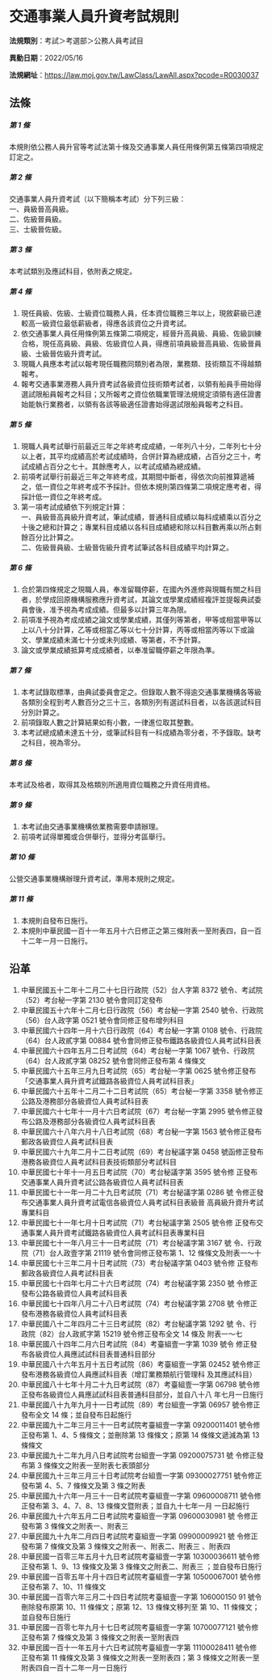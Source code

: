 # 交通事業人員升資考試規則

**法規類別**：考試＞考選部＞公務人員考試目

**異動日期**：2022/05/16  

**法規網址**：https://law.moj.gov.tw/LawClass/LawAll.aspx?pcode=R0030037





## 法條
##### 第 1 條
本規則依公務人員升官等考試法第十條及交通事業人員任用條例第五條第四項規定訂定之。

##### 第 2 條
交通事業人員升資考試（以下簡稱本考試）分下列三級：  
一、員級晉高員級。  
二、佐級晉員級。  
三、士級晉佐級。

##### 第 3 條
本考試類別及應試科目，依附表之規定。

##### 第 4 條
1. 現任員級、佐級、士級資位職務人員，任本資位職務三年以上，現敘薪級已達較高一級資位最低薪級者，得應各該資位之升資考試。
1. 依交通事業人員任用條例第五條第二項規定，經晉升高員級、員級、佐級訓練合格，現任高員級、員級、佐級資位人員，得應前項員級晉高員級、佐級晉員級、士級晉佐級升資考試。
1. 現職人員應本考試以報考現任職務同類別者為限，業務類、技術類互不得越類報考。
1. 報考交通事業港務人員升資考試各級資位技術類考試者，以領有船員手冊始得選試限船員報考之科目；又所報考之資位依職業管理法規規定須領有適任證書始能執行業務者，以領有各該等級適任證書始得選試限船員報考之科目。

##### 第 5 條
1. 現職人員考試舉行前最近三年之年終考成成績，一年列八十分，二年列七十分以上者，其平均成績高於考試成績時，合併計算為總成績，占百分之三十，考試成績占百分之七十。其餘應考人，以考試成績為總成績。
1. 前項考試舉行前最近三年之年終考成，其期間中斷者，得依次向前推算遞補之，低一資位之年終考成不予採計。但依本規則第四條第二項規定應考者，得採計低一資位之年終考成。
1. 第一項考試成績依下列規定計算：  
一、員級晉高員級升資考試，筆試成績，普通科目成績以每科成績乘以百分之十後之總和計算之；專業科目成績以各科目成績總和除以科目數再乘以所占剩餘百分比計算之。  
二、佐級晉員級、士級晉佐級升資考試筆試各科目成績平均計算之。

##### 第 6 條
1. 合於第四條規定之現職人員，奉准留職停薪，在國內外進修與現職有關之科目者，於學成回原機構服務應升資考試，其論文或學業成績經複評並提報典試委員會後，准予視為考成成績。但最多以計算三年為限。
1. 前項准予視為考成成績之論文或學業成績，其僅列等第者，甲等或相當甲等以上以八十分計算，乙等或相當乙等以七十分計算，丙等或相當丙等以下或論文、學業成績未滿七十分或未列成績、等第者，不予計算。
1. 論文或學業成績抵算考成成績者，以奉准留職停薪之年限為準。

##### 第 7 條
1. 本考試錄取標準，由典試委員會定之。但錄取人數不得逾交通事業機構各等級各類別全程到考人數百分之三十三，各類別列有選試科目者，以各該選試科目分別計算之。
1. 前項錄取人數之計算結果如有小數，一律進位取其整數。
1. 本考試總成績未達五十分，或筆試科目有一科成績為零分者，不予錄取。缺考之科目，視為零分。

##### 第 8 條
本考試及格者，取得其及格類別所適用資位職務之升資任用資格。

##### 第 9 條
1. 本考試由交通事業機構依業務需要申請辦理。
1. 前項考試得單獨或合併舉行，並得分考區舉行。

##### 第 10 條
公營交通事業機構辦理升資考試，準用本規則之規定。

##### 第 11 條
1. 本規則自發布日施行。
1. 本規則中華民國一百十一年五月十六日修正之第三條附表一至附表四，自一百十二年一月一日施行。

## 沿革
1. 中華民國五十二年十二月二十七日行政院（52）台人字第 8372 號令、考試院（52）考台秘一字第 2130 號令會同訂定發布
1. 中華民國五十六年十二月七日行政院（56）考台秘一字第 2540 號令、行政院（56）台人政字第 0521 號令會同修正發布增列科目
1. 中華民國六十四年一月十六日行政院（64）考台秘一字第 0108 號令、行政院（64）台人政貳字第 00884  號令會同修正發布鐵路各級資位人員考試科目表
1. 中華民國六十四年五月二日考試院（64）考台秘一字第 1067 號令、行政院（64）台人政貳字第 08252  號令會同修正發布第 4  條條文
1. 中華民國六十五年三月九日考試院（65）考台秘一字第 0625 號令修正發布「交通事業人員升資考試鐵路各級資位人員考試科目表」
1. 中華民國六十五年十二月二十二日考試院（65）考台秘一字第 3358 號令修正公路及港務部分各級資位人員考試科目表
1. 中華民國六十七年十一月十六日考試院（67）考台秘一字第 2995 號令修正發布公路及港務部分各級資位人員考試科目表
1. 中華民國六十八年六月十八日考試院（68）考台秘一字第 1563 號令修正發布郵政各級資位人員考試科目表
1. 中華民國六十九年二月十二日考試院（69）考台秘議字第 0458 號函修正發布港務各級資位人員考試科目表技術類部分考試科目
1.  中華民國七十年十一月五日考試院（70）考台秘議字第 3595 號令修  正發布交通事業人員升資考試公路各級資位人員考試科目表
1.  中華民國七十一年一月二十九日考試院（71）考台秘議字第 0286 號  令修正發布交通事業人員升資考試電信各級資位人員考試科目表級晉  高員級升資升考試專業科目
1.  中華民國七十一年七月十日考試院（71）考台秘議字第 2505 號令修  正發布交通事業人員升資考試鐵路各級資位人員考試科目表專業科目
1.  中華民國七十一年八月三十一日考試院（71）考台秘議字第 3167 號  令、行政院（71）台人政壹字第 21119  號令會同修正發布第 1、12  條條文及附表一～十
1.  中華民國七十三年二月十日考試院（73）考台秘議字第 0403 號令修  正發布郵政各級資位人員考試科目表
1.  中華民國七十四年七月二十六日考試院（74）考台秘議字第 2350 號  令修正發布公路各級資位人員考試科目表
1.  中華民國七十四年八月二十八日考試院（74）考台秘議字第 2708 號  令修正發布港務各級資位人員考試科目表
1.  中華民國八十二年四月二十三日考試院（82）考台秘議字第 1292 號  令、行政院（82）台人政貳字第 15219  號令修正發布全文 14 條及  附表一～七
1.  中華民國八十四年二月六日考試院（84）考臺組壹一字第 1039 號令  修正發布各級資位人員應試試科目表普通科目部分
1.  中華民國八十六年五月十五日考試院（86）考臺組壹一字第 02452    號令修正發布港務各級資位人員應試科目表（增訂業務類航行管理科  及其應試科目）
1.  中華民國八十七年十月二十九日考試院（87）考臺組壹一字第 06798  號令修正發布各級資位人員應試試科目表普通科目部分，並自八十八  年七月一日施行
1.  中華民國八十九年九月十一日考試院（89）考台組壹一字第 06957  號令修正發布全文 14 條；並自發布日起施行
1.  中華民國九十二年三月三十一日考試院考臺組壹一字第 09200011401  號令修正發布第 1、4、5  條條文；並刪除第 13 條條文；原第 14  條條文遞減為第 13 條條文
1.  中華民國九十二年九月八日考試院考台組壹一字第 09200075731  號  令修正發布第 3  條條文之附表一至附表七表頭部分
1.  中華民國九十三年三月三十日考試院考台組壹一字第 09300027751   號令修正發布第 4、5、7  條條文及第 3  條之附表
1.  中華民國九十六年一月三十一日考試院考臺組壹一字第 09600008711  號令修正發布第 3、4、7、8、13 條條文暨附表；並自九十七年一月  一日起施行
1.  中華民國九十六年五月二日考試院考臺組壹一字第 09600030981  號  令修正發布第 3  條條文之附表一、附表三
1.  中華民國九十九年二月四日考試院考臺組壹一字第 09900009921  號  令修正發布第 7  條條文及第 3  條條文之附表一、附表二、附表三  、附表四
1.  中華民國一百零三年五月十九日考試院考臺組壹一字第 10300036611  號令修正發布第 1、9、13 條條文及第 3  條條文之附表二、附表三  ；並自發布日施行
1.  中華民國一百零五年十月十四日考試院考臺組壹一字第 10500067001  號令修正發布第 7、10、11  條條文
1.  中華民國一百零六年三月二十四日考試院考臺組壹一字第 106000150  91  號令刪除發布原第 10、11 條條文；原第 12、13 條條文移列至  第 10、11 條條文；並自發布日施行
1.  中華民國一百零七年九月十七日考試院考臺組壹一字第 10700077121  號令修正發布第 7  條條文及第 3  條條文之附表一至附表四
1.  中華民國一百十一年五月十六日考試院考臺組壹一字第 11100028411  號令修正發布第 11 條條文及第 3  條條文之附表一至附表四；第 3  條條文之附表一至附表四自一百十二年一月一日施行
